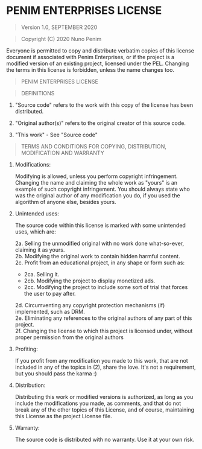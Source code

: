 # PENIM ENTERPRISES LICENSE

> Version 1.0, SEPTEMBER 2020

> Copyright (C) 2020 Nuno Penim
 
 Everyone is permitted to copy and distribute verbatim copies of this license document if associated with Penim Enterprises, or if the project is a modified version of an existing project, licensed under the PEL. Changing the terms in this license is forbidden, unless the name changes too.

> PENIM ENTERPRISES LICENSE

> DEFINITIONS
 1. "Source code" refers to the work with this copy of the license has been distributed.
 
 2. "Original author(s)" refers to the original creator of this source code.
 
 3. "This work" - See "Source code"


> TERMS AND CONDITIONS FOR COPYING, DISTRIBUTION, MODIFICATION AND WARRANTY
 1. Modifications:

     Modifying is allowed, unless you perform copyright infringement. Changing the name and claiming the whole work as "yours" is an example of such copyright infringement. You should always state who was the original author of any modification you do, if you used the algorithm of anyone else, besides yours.
     
 2. Unintended uses:
 
     The source code within this license is marked with some unintended uses, which are:
     
	 2a. Selling the unmodified original with no work done what-so-ever, claiming it as yours.  
	 2b. Modifying the original work to contain hidden harmful content.  
	 2c. Profit from an educational project, in any shape or form such as:  
	   - 2ca. Selling it.  
	   - 2cb. Modifying the project to display monetized ads.  
	   - 2cc. Modifying the project to include some sort of trial that forces the user to pay after.  
	 
	 2d. Circumventing any copyright protection mechanisms (if) implemented, such as DRM.  
	 2e. Eliminating any references to the original authors of any part of this project.  
	 2f. Changing the license to which this project is licensed under, without proper permission from the original authors  
	 
 3. Profiting:
     
     If you profit from any modification you made to this work, that are not included in any of the topics in (2), share the love. It's not a requirement, but you should pass the karma :)
 
 4. Distribution:
 
     Distributing this work or modified versions is authorized, as long as you include the modifications you made, as comments, and that do not break any of the other topics of this License, and of course, maintaining this License as the project License file.
 
 5. Warranty:
 
     The source code is distributed with no warranty. Use it at your own risk.
     


